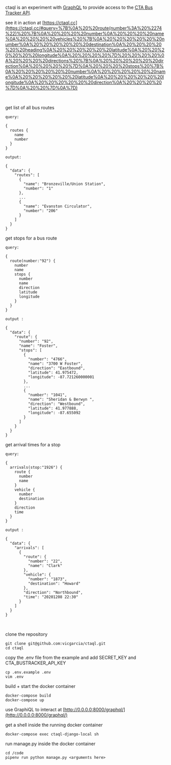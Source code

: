 ctaql is an experiment with [GraphQL](https://graphql.org/) to provide access to the [CTA Bus Tracker API](https://www.transitchicago.com/developers/bustracker/).

see it in action at [https://ctaql.cc](https://ctaql.cc/#query=%7B%0A%20%20route(number%3A%20%2274%22)%20%7B%0A%20%20%20%20number%0A%20%20%20%20name%0A%20%20%20%20vehicles%20%7B%0A%20%20%20%20%20%20number%0A%20%20%20%20%20%20destination%0A%20%20%20%20%20%20heading%0A%20%20%20%20%20%20latitude%0A%20%20%20%20%20%20longitude%0A%20%20%20%20%7D%20%20%20%20%0A%20%20%20%20directions%20%7B%0A%20%20%20%20%20%20direction%0A%20%20%20%20%7D%0A%20%20%20%20stops%20%7B%0A%20%20%20%20%20%20number%0A%20%20%20%20%20%20name%0A%20%20%20%20%20%20latitude%0A%20%20%20%20%20%20longitude%0A%20%20%20%20%20%20direction%0A%20%20%20%20%7D%0A%20%20%7D%0A%7D)

<br>

get list of all bus routes
```
query:

{
  routes {
    name
    number
  }
}

output:

{
  "data": {
    "routes": [
      {
        "name": "Bronzeville/Union Station",
        "number": "1"
      },
      ...
      {
        "name": "Evanston Circulator",
        "number": "206"
      }
    ]
  }
}
```

get stops for a bus route
```
query:

{
  route(number:"92") {
    number
    name
    stops {
      number
      name
      direction
      latitude
      longitude
    }
  }
}

output :

{
  "data": {
    "route": {
      "number": "92",
      "name": "Foster",
      "stops": [
        {
          "number": "4766",
          "name": "3700 W Foster",
          "direction": "Eastbound",
          "latitude": 41.975472,
          "longitude": -87.721260000001
        },
        ...
        {
          "number": "1041",
          "name": "Sheridan & Berwyn ",
          "direction": "Westbound",
          "latitude": 41.977888,
          "longitude": -87.655092
        }
      ]
    }
  }
}
```

get arrival times for a stop
```
query:

{
  arrivals(stop:"1926") {
    route {
      number
      name
    }
    vehicle {
      number
      destination
    }
    direction
    time
  }
}

output :

{
  "data": {
    "arrivals": [
      {
        "route": {
          "number": "22",
          "name": "Clark"
        },
        "vehicle": {
          "number": "1873",
          "destination": "Howard"
        },
        "direction": "Northbound",
        "time": "20201208 22:30"
      }
    ]
  }
}
```

<br />

clone the repository
```
git clone git@github.com:vicgarcia/ctaql.git
cd ctaql
```

copy the .env file from the example and add SECRET_KEY and CTA_BUSTRACKER_API_KEY
```
cp .env.example .env
vim .env
```

build + start the docker container
```
docker-compose build
docker-compose up
```

use GraphiQL to interact at [http://0.0.0.0:8000/graphql/](http://0.0.0.0:8000/graphql/)

get a shell inside the running docker container
```
docker-compose exec ctaql-django-local sh
```

run manage.py inside the docker container
```
cd /code
pipenv run python manage.py <arguments here>
```
